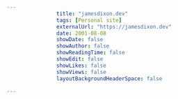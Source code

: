 ---
                title: "jamesdixon.dev"
                tags: [Personal site]
                externalUrl: "https://jamesdixon.dev"
                date: 2001-08-08
                showDate: false
                showAuthor: false
                showReadingTime: false
                showEdit: false
                showLikes: false
                showViews: false
                layoutBackgroundHeaderSpace: false
                ---
